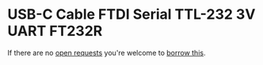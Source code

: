 # USB-C Cable FTDI Serial TTL-232 3V UART FT232R
If there are no [open requests](../../../../issues?q=is%3Aissue+is%3Aopen+%22USB-C+Cable+FTDI+Serial+TTL-232+3V+UART+FT232R%22+in%3Atitle) you're welcome to [borrow this](../../../../issues/new?title=Borrow+request+for+USB-C+Cable+FTDI+Serial+TTL-232+3V+UART+FT232R&body=1+piece+of+%5Bthis%5D%28..%2Fblob%2Fmain%2F.%2FTools%2FDebug_Probes%2FUSB-C_Cable_FTDI_Serial_TTL-232_3V_UART_FT232R.md%29+for+~2+weeks.).